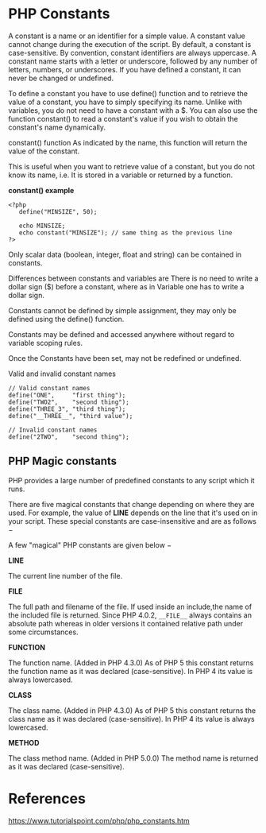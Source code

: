 # PHP Constants

A constant is a name or an identifier for a simple value. A constant value cannot change during the execution of the script. By default, a constant is case-sensitive. By convention, constant identifiers are always uppercase. A constant name starts with a letter or underscore, followed by any number of letters, numbers, or underscores. If you have defined a constant, it can never be changed or undefined.

To define a constant you have to use define() function and to retrieve the value of a constant, you have to simply specifying its name. Unlike with variables, you do not need to have a constant with a $. You can also use the function constant() to read a constant's value if you wish to obtain the constant's name dynamically.

constant() function
As indicated by the name, this function will return the value of the constant.

This is useful when you want to retrieve value of a constant, but you do not know its name, i.e. It is stored in a variable or returned by a function.

**constant() example**
```
<?php
   define("MINSIZE", 50);

   echo MINSIZE;
   echo constant("MINSIZE"); // same thing as the previous line
?>
```
Only scalar data (boolean, integer, float and string) can be contained in constants.

Differences between constants and variables are
There is no need to write a dollar sign ($) before a constant, where as in Variable one has to write a dollar sign.

Constants cannot be defined by simple assignment, they may only be defined using the define() function.

Constants may be defined and accessed anywhere without regard to variable scoping rules.

Once the Constants have been set, may not be redefined or undefined.

Valid and invalid constant names
```
// Valid constant names
define("ONE",     "first thing");
define("TWO2",    "second thing");
define("THREE_3", "third thing");
define("__THREE__", "third value");

// Invalid constant names
define("2TWO",    "second thing");
```

## PHP Magic constants
PHP provides a large number of predefined constants to any script which it runs.

There are five magical constants that change depending on where they are used. For example, the value of __LINE__ depends on the line that it's used on in your script. These special constants are case-insensitive and are as follows −

A few "magical" PHP constants are given below −

**__LINE__**

The current line number of the file.

**__FILE__**

The full path and filename of the file. If used inside an include,the name of the included file is returned. Since PHP 4.0.2, `__FILE__` always contains an absolute path whereas in older versions it contained relative path under some circumstances.

**__FUNCTION__**

The function name. (Added in PHP 4.3.0) As of PHP 5 this constant returns the function name as it was declared (case-sensitive). In PHP 4 its value is always lowercased.

**__CLASS__**

The class name. (Added in PHP 4.3.0) As of PHP 5 this constant returns the class name as it was declared (case-sensitive). In PHP 4 its value is always lowercased.

**__METHOD__**

The class method name. (Added in PHP 5.0.0) The method name is returned as it was declared (case-sensitive).

# References
https://www.tutorialspoint.com/php/php_constants.htm
